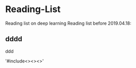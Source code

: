 # Reading-List
Reading list on deep learning
Reading list before 2019.04.18:

## dddd
ddd

  '#include<><><>'
